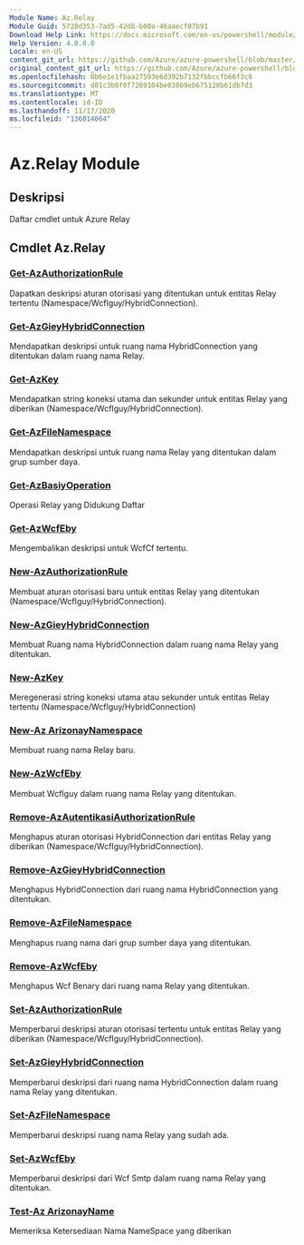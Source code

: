 ```yaml
---
Module Name: Az.Relay
Module Guid: 5728d353-7ad5-42d8-b00a-46aaecf07b91
Download Help Link: https://docs.microsoft.com/en-us/powershell/module/az.relay
Help Version: 4.0.0.0
Locale: en-US
content_git_url: https://github.com/Azure/azure-powershell/blob/master/src/Relay/Relay/help/Az.Relay.md
original_content_git_url: https://github.com/Azure/azure-powershell/blob/master/src/Relay/Relay/help/Az.Relay.md
ms.openlocfilehash: 8b6e1e1fbaa27593e6d392b7132fbbccfb66f3c6
ms.sourcegitcommit: d81c3b0f0f7289104be03869eb675128b61db7d3
ms.translationtype: MT
ms.contentlocale: id-ID
ms.lasthandoff: 11/17/2020
ms.locfileid: "136014064"
---
```

# Az.Relay Module
## Deskripsi
Daftar cmdlet untuk Azure Relay

## Cmdlet Az.Relay
### [Get-AzAuthorizationRule](Get-AzRelayAuthorizationRule.md)
Dapatkan deskripsi aturan otorisasi yang ditentukan untuk entitas Relay tertentu (Namespace/WcfIguy/HybridConnection).

### [Get-AzGieyHybridConnection](Get-AzRelayHybridConnection.md)
Mendapatkan deskripsi untuk ruang nama HybridConnection yang ditentukan dalam ruang nama Relay.

### [Get-AzKey](Get-AzRelayKey.md)
Mendapatkan string koneksi utama dan sekunder untuk entitas Relay yang diberikan (Namespace/WcfIguy/HybridConnection).

### [Get-AzFileNamespace](Get-AzRelayNamespace.md)
Mendapatkan deskripsi untuk ruang nama Relay yang ditentukan dalam grup sumber daya.

### [Get-AzBasiyOperation](Get-AzRelayOperation.md)
Operasi Relay yang Didukung Daftar

### [Get-AzWcfEby](Get-AzWcfRelay.md)
Mengembalikan deskripsi untuk WcfCf tertentu.

### [New-AzAuthorizationRule](New-AzRelayAuthorizationRule.md)
Membuat aturan otorisasi baru untuk entitas Relay yang ditentukan (Namespace/WcfIguy/HybridConnection).

### [New-AzGieyHybridConnection](New-AzRelayHybridConnection.md)
Membuat Ruang nama HybridConnection dalam ruang nama Relay yang ditentukan.

### [New-AzKey](New-AzRelayKey.md)
Meregenerasi string koneksi utama atau sekunder untuk entitas Relay tertentu (Namespace/WcfIguy/HybridConnection)

### [New-Az ArizonayNamespace](New-AzRelayNamespace.md)
Membuat ruang nama Relay baru.

### [New-AzWcfEby](New-AzWcfRelay.md)
Membuat WcfIguy dalam ruang nama Relay yang ditentukan.

### [Remove-AzAutentikasiAuthorizationRule](Remove-AzRelayAuthorizationRule.md)
Menghapus aturan otorisasi HybridConnection dari entitas Relay yang diberikan (Namespace/WcfIguy/HybridConnection).

### [Remove-AzGieyHybridConnection](Remove-AzRelayHybridConnection.md)
Menghapus HybridConnection dari ruang nama HybridConnection yang ditentukan.

### [Remove-AzFileNamespace](Remove-AzRelayNamespace.md)
Menghapus ruang nama dari grup sumber daya yang ditentukan. 

### [Remove-AzWcfEby](Remove-AzWcfRelay.md)
Menghapus Wcf Benary dari ruang nama Relay yang ditentukan.

### [Set-AzAuthorizationRule](Set-AzRelayAuthorizationRule.md)
Memperbarui deskripsi aturan otorisasi tertentu untuk entitas Relay yang diberikan (Namespace/WcfIguy/HybridConnection).

### [Set-AzGieyHybridConnection](Set-AzRelayHybridConnection.md)
Memperbarui deskripsi dari ruang nama HybridConnection dalam ruang nama Relay yang ditentukan.

### [Set-AzFileNamespace](Set-AzRelayNamespace.md)
Memperbarui deskripsi ruang nama Relay yang sudah ada.

### [Set-AzWcfEby](Set-AzWcfRelay.md)
Memperbarui deskripsi dari Wcf Smtp dalam ruang nama Relay yang ditentukan.

### [Test-Az ArizonayName](Test-AzRelayName.md)
Memeriksa Ketersediaan Nama NameSpace yang diberikan

